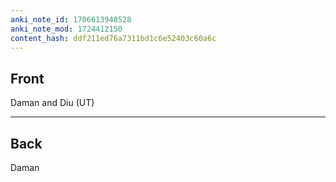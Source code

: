 ```yaml
---
anki_note_id: 1706613948528
anki_note_mod: 1724412150
content_hash: ddf211ed76a7311bd1c6e52403c60a6c
---
```


## Front

Daman and Diu (UT)

<hr/>

## Back

Daman